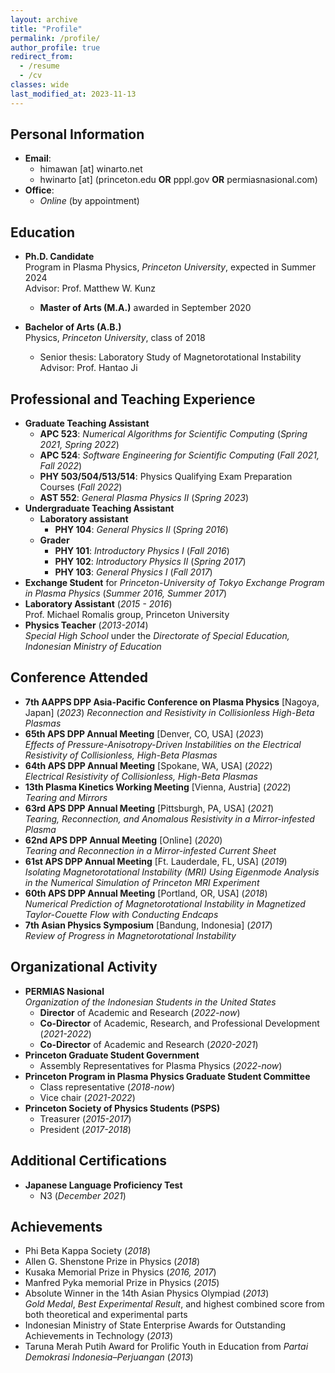 ```yaml
---
layout: archive
title: "Profile"
permalink: /profile/
author_profile: true
redirect_from:
  - /resume
  - /cv
classes: wide
last_modified_at: 2023-11-13
---
```


## Personal Information

* **Email**:
  * himawan [at] winarto.net
  * hwinarto [at] (princeton.edu **OR** pppl.gov **OR** permiasnasional.com)
* **Office**:
  * _Online_ (by appointment)

## Education

* **Ph.D. Candidate**\
  Program in Plasma Physics, _Princeton University_, expected in Summer 2024\
  Advisor: Prof. Matthew W. Kunz
  * **Master of Arts (M.A.)** awarded in September 2020

* **Bachelor of Arts (A.B.)**\
  Physics, _Princeton University_, class of 2018
  * Senior thesis: Laboratory Study of Magnetorotational Instability\
    Advisor: Prof. Hantao Ji

## Professional and Teaching Experience

* **Graduate Teaching Assistant**
  * **APC 523**: _Numerical Algorithms for Scientific Computing_ (_Spring 2021, Spring 2022_)
  * **APC 524**: _Software Engineering for Scientific Computing_ (_Fall 2021, Fall 2022_)
  * **PHY 503/504/513/514**: Physics Qualifying Exam Preparation Courses (_Fall 2022_)
  * **AST 552**: _General Plasma Physics II_ (_Spring 2023_)
* **Undergraduate Teaching Assistant**
  * **Laboratory assistant**
    * **PHY 104**: _General Physics II_ (_Spring 2016_)
  * **Grader**
    * **PHY 101**: _Introductory Physics I_ (_Fall 2016_)
    * **PHY 102**:  _Introductory Physics II_ (_Spring 2017_)
    * **PHY 103**: _General Physics I_ (_Fall 2017_)
* **Exchange Student** for _Princeton-University of Tokyo Exchange Program in Plasma Physics_ (_Summer 2016, Summer 2017_)
* **Laboratory Assistant**  (_2015 - 2016_)\
  Prof. Michael Romalis group, Princeton University
* **Physics Teacher**  (_2013-2014_)\
  _Special High School_ under the _Directorate of Special Education, Indonesian Ministry of Education_

## Conference Attended

* **7th AAPPS DPP Asia-Pacific Conference on Plasma Physics** [Nagoya, Japan] (_2023_)
  _Reconnection and Resistivity in Collisionless High-Beta Plasmas_
* **65th APS DPP Annual Meeting** [Denver, CO, USA] (_2023_)\
  _Effects of Pressure-Anisotropy-Driven Instabilities on the Electrical Resistivity of Collisionless, High-Beta Plasmas_
* **64th APS DPP Annual Meeting** [Spokane, WA, USA] (_2022_)\
  _Electrical Resistivity of Collisionless, High-Beta Plasmas_
* **13th Plasma Kinetics Working Meeting** [Vienna, Austria] (_2022_)\
  _Tearing and Mirrors_
* **63rd APS DPP Annual Meeting** [Pittsburgh, PA, USA] (_2021_)\
  _Tearing, Reconnection, and Anomalous Resistivity in a Mirror-infested Plasma_
* **62nd APS DPP Annual Meeting** [Online] (_2020_)\
  _Tearing and Reconnection in a Mirror-infested Current Sheet_
* **61st APS DPP Annual Meeting** [Ft. Lauderdale, FL, USA] (_2019_)\
  _Isolating Magnetorotational Instability (MRI) Using Eigenmode Analysis in the Numerical Simulation of Princeton MRI Experiment_
* **60th APS DPP Annual Meeting** [Portland, OR, USA] (_2018_)\
  _Numerical Prediction of Magnetorotational Instability in Magnetized Taylor-Couette Flow with Conducting Endcaps_
* **7th Asian Physics Symposium** [Bandung, Indonesia] (_2017_)\
  _Review of Progress in Magnetorotational Instability_

## Organizational Activity

* **PERMIAS Nasional**\
  _Organization of the Indonesian Students in the United States_
  * **Director** of Academic and Research (_2022-now_)
  * **Co-Director** of Academic, Research, and Professional Development (_2021-2022_)
  * **Co-Director** of Academic and Research (_2020-2021_)
* **Princeton Graduate Student Government**
  * Assembly Representatives for Plasma Physics (_2022-now_)
* **Princeton Program in Plasma Physics Graduate Student Committee**
  * Class representative (_2018-now_)
  * Vice chair (_2021-2022_)
* **Princeton Society of Physics Students (PSPS)**
  * Treasurer (_2015-2017_)
  * President (_2017-2018_)

## Additional Certifications

* **Japanese Language Proficiency Test**
  * N3 (_December 2021_)

## Achievements

* Phi Beta Kappa Society (_2018_)
* Allen G. Shenstone Prize in Physics (_2018_)
* Kusaka Memorial Prize in Physics (_2016, 2017_)
* Manfred Pyka memorial Prize in Physics (_2015_)
* Absolute Winner in the 14th Asian Physics Olympiad (_2013_)\
_Gold Medal_, _Best Experimental Result_, and highest combined score from both theoretical and experimental parts
* Indonesian Ministry of State Enterprise Awards for Outstanding Achievements in Technology (_2013_)
* Taruna Merah Putih Award for Prolific Youth in Education from _Partai
Demokrasi Indonesia–Perjuangan_ (_2013_)
